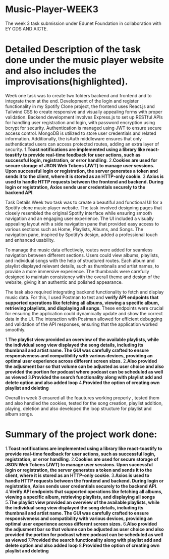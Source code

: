 # Music-Player-WEEK3
The week 3 task submission under Edunet Foundation in collaboration with EY GDS AND AICTE.

# Detailed Description of the task done under the music player website and also includes the improvisations(highlighted).

Week one task was to create two folders backend and frontend and to integrate them at the end. Development of the login and register functionality in my Spotify Clone project, the frontend uses React.js and Tailwind CSS to create responsive and visually appealing forms with proper validation. Backend development involves Express.js to set up RESTful APIs for handling user registration and login, with password encryption using bcrypt for security. Authentication is managed using JWT to ensure secure access control. MongoDB is utilized to store user credentials and related information. Additionally, the isAuth middleware ensures that only authenticated users can access protected routes, adding an extra layer of security.
1.**Toast notifications are implemented using a library like react-toastify to provide real-time feedback for user actions, such as successful login, registration, or error handling**.
2.**Cookies are used for secure storage of JSON Web Tokens (JWT) to manage user sessions. Upon successful login or registration, the server generates a token and sends it to the client, where it is stored as an HTTP-only cookie**.
3.**Axios is used to handle HTTP requests between the frontend and backend. During login or registration, Axios sends user credentials securely to the backend API**.

Task Details Week two task was to create a beautiful and functional UI for a Spotify clone music player website. The task involved designing pages that closely resembled the original Spotify interface while ensuring smooth navigation and an engaging user experience. The UI included a visually appealing layout with a side navigation pane that provided easy access to various sections such as Home, Playlists, Albums, and Songs. The navigation pane, inspired by Spotify’s design, added a professional touch and enhanced usability.

To manage the music data effectively, routes were added for seamless navigation between different sections. Users could view albums, playlists, and individual songs with the help of structured routes. Each album and playlist displayed relevant details, such as thumbnails and artist names, to provide a more immersive experience. The thumbnails were carefully designed to maintain consistency with the overall theme and design of the website, giving it an authentic and polished appearance.

The task also required integrating backend functionality to fetch and display music data. For this, I used Postman to test and **verify API endpoints that supported operations like fetching all albums, viewing a specific album, retrieving playlists, and displaying all songs**. These endpoints were crucial for ensuring the application could dynamically update and show the correct data in the UI. The interaction with Postman allowed for efficient debugging and validation of the API responses, ensuring that the application worked smoothly.

1.**The playlist view provided an overview of the available playlists, while the individual song view displayed the song details, including its thumbnail and artist name. The GUI was carefully crafted to ensure responsiveness and compatibility with various devices, providing an optimal user experience across different screen sizes.**
2.**Also provided the adjusment bar so that volume can be adjusted as user choice and also provided the portion for podcast where podcast can be scheduled as well as viewed**
3.**Provided the search functionality along with playlist add and delete option and also added loop**
4.**Provided the option of creating own playlist and deleting**

Overall in week 3 ensured all the feautures working properly , tested them and also handled the cookies, tested for the song creation, playlist addition, playing, deletion and also developed the loop structure for playlist and album songs.

# Summary of the project work done:
1.**Toast notifications are implemented using a library like react-toastify to provide real-time feedback for user actions, such as successful login, registration, or error handling**.
2.**Cookies are used for secure storage of JSON Web Tokens (JWT) to manage user sessions. Upon successful login or registration, the server generates a token and sends it to the client, where it is stored as an HTTP-only cookie**.
3.**Axios is used to handle HTTP requests between the frontend and backend. During login or registration, Axios sends user credentials securely to the backend API**.
4.**Verify API endpoints that supported operations like fetching all albums, viewing a specific album, retrieving playlists, and displaying all songs**
5.**The playlist view provided an overview of the available playlists, while the individual song view displayed the song details, including its thumbnail and artist name. The GUI was carefully crafted to ensure responsiveness and compatibility with various devices, providing an optimal user experience across different screen sizes.**
6.**Also provided the adjusment bar so that volume can be adjusted as user choice and also provided the portion for podcast where podcast can be scheduled as well as viewed**
7.**Provided the search functionality along with playlist add and delete option and also added loop**
8.**Provided the option of creating own playlist and deleting**

